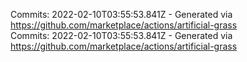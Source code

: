 Commits: 2022-02-10T03:55:53.841Z - Generated via https://github.com/marketplace/actions/artificial-grass
<br>
Commits: 2022-02-10T03:55:53.841Z - Generated via https://github.com/marketplace/actions/artificial-grass
<br>

